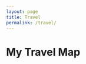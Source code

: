```yaml
---
layout: page
title: Travel
permalink: /travel/
---
```


# My Travel Map

<div id="map" style="height: 600px; width: 100%; margin-top: 20px;"></div>

<!-- Include Leaflet.js and its styles -->
<script src="https://unpkg.com/leaflet@1.9.4/dist/leaflet.js"></script>
<link rel="stylesheet" href="https://unpkg.com/leaflet@1.9.4/dist/leaflet.css" />
<script src="https://unpkg.com/leaflet.markercluster@1.5.3/dist/leaflet.markercluster.js"></script>
<link rel="stylesheet" href="https://unpkg.com/leaflet.markercluster@1.5.3/dist/MarkerCluster.css" />
<link rel="stylesheet" href="https://unpkg.com/leaflet.markercluster@1.5.3/dist/MarkerCluster.Default.css" />

<script>
  // Initialize the map
  const map = L.map('map').setView([20, 0], 2); // Initial view (latitude, longitude, zoom level)

  // Add a tile layer
  L.tileLayer('https://{s}.tile.openstreetmap.org/{z}/{x}/{y}.png', {
    attribution: '&copy; <a href="https://www.openstreetmap.org/copyright">OpenStreetMap</a> contributors',
  }).addTo(map);

  // Define visited countries as polygons (GeoJSON format)
  const countries = [
    {
      "type": "Feature",
      "geometry": {
        "type": "Polygon",
        "coordinates": [[[8.2275, 46.8182], [8.23, 47.818], [9.23, 47.81], [9.2275, 46.8182], [8.2275, 46.8182]]] // Example Switzerland
      },
      "properties": {
        "name": "Switzerland"
      }
    }
  ];

  L.geoJSON(countries, {
    style: { color: 'blue', fillOpacity: 0.4 },
  }).addTo(map);

  // Add markers for visited cities
  const cities = [
    { name: "Zurich", lat: 47.3769, lon: 8.5417 },
    { name: "Paris", lat: 48.8566, lon: 2.3522 },
  ];

  cities.forEach(city => {
    L.marker([city.lat, city.lon])
      .addTo(map)
      .bindPopup(`<b>${city.name}</b>`);
  });
</script>